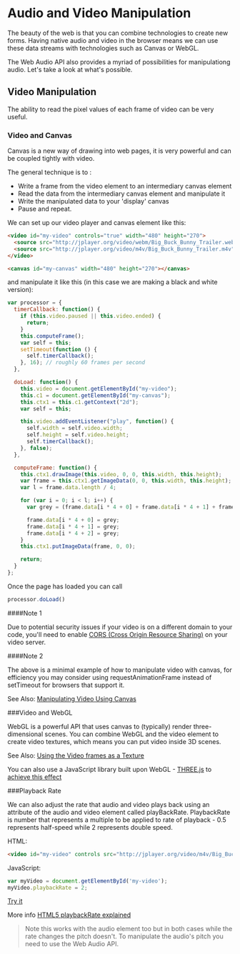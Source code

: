 Audio and Video Manipulation
============================

The beauty of the web is that you can combine technologies to create new forms. Having native audio and video in the browser means we can use these data streams with technologies such as Canvas or WebGL.

The Web Audio API also provides a myriad of possibilities for manipulationg audio. Let's take a look at what's possible.


Video Manipulation
------------------

The ability to read the pixel values of each frame of video can be very useful.

### Video and Canvas

Canvas is a new way of drawing into web pages, it is very powerful and can be coupled tightly with video.

The general technique is to :

- Write a frame from the video element to an intermediary canvas element
- Read the data from the intermediary canvas element and manipulate it
- Write the manipulated data to your 'display' canvas
- Pause and repeat.

We can set up our video player and canvas element like this:

`````html
<video id="my-video" controls="true" width="480" height="270">
  <source src="http://jplayer.org/video/webm/Big_Buck_Bunny_Trailer.webm" type="video/webm">
  <source src="http://jplayer.org/video/m4v/Big_Buck_Bunny_Trailer.m4v" type="video/mp4">
</video>

<canvas id="my-canvas" width="480" height="270"></canvas>
`````

and manipulate it like this (in this case we are making a black and white version):

`````javascript
var processor = {  
  timerCallback: function() {  
    if (this.video.paused || this.video.ended) {  
      return;  
    }  
    this.computeFrame();  
    var self = this;  
    setTimeout(function () {  
      self.timerCallback();  
    }, 16); // roughly 60 frames per second  
  }, 

  doLoad: function() { 
    this.video = document.getElementById("my-video"); 
    this.c1 = document.getElementById("my-canvas"); 
    this.ctx1 = this.c1.getContext("2d"); 
    var self = this;  

    this.video.addEventListener("play", function() { 
      self.width = self.video.width;  
      self.height = self.video.height;  
      self.timerCallback(); 
    }, false); 
  },  

  computeFrame: function() { 
    this.ctx1.drawImage(this.video, 0, 0, this.width, this.height); 
    var frame = this.ctx1.getImageData(0, 0, this.width, this.height); 
    var l = frame.data.length / 4;  

    for (var i = 0; i < l; i++) {
      var grey = (frame.data[i * 4 + 0] + frame.data[i * 4 + 1] + frame.data[i * 4 + 2]) / 3; 

      frame.data[i * 4 + 0] = grey; 
      frame.data[i * 4 + 1] = grey; 
      frame.data[i * 4 + 2] = grey; 
    } 
    this.ctx1.putImageData(frame, 0, 0); 

    return; 
  } 
};  
`````

Once the page has loaded you can call 
`````javascript
processor.doLoad()
`````

####Note 1

Due to potential security issues if your video is on a different domain to your code, you'll need to enable [CORS (Cross Origin Resource Sharing)](http://en.wikipedia.org/wiki/Cross-origin_resource_sharing) on your video server.

####Note 2

The above is a minimal example of how to manipulate video with canvas, for efficiency you may consider using requestAnimationFrame instead of setTimeout for browsers that support it. 

See Also: [Manipulating Video Using Canvas](https://developer.mozilla.org/en-US/docs/Web/HTML/Manipulating_video_using_canvas)

###Video and WebGL

WebGL is a powerful API that uses canvas to (typically) render three-dimensional scenes. You can combine WebGL and the video element to create video textures, which means you can put video inside 3D scenes.

See Also: [Using the Video frames as a Texture](https://developer.mozilla.org/en-US/docs/Web/WebGL/Animating_textures_in_WebGL#Using_the_video_frames_as_a_texture)

You can also use a JavaScript library built upon WebGL - [THREE.js](http://threejs.org) to [achieve this effect](http://stemkoski.github.io/Three.js/Video.html) 

###Playback Rate

We can also adjust the rate that audio and video plays back using an attribute of the audio and video element called playBackRate. PlaybackRate is number that represents a multiple to be applied to rate of playback - 0.5 represents half-speed while 2 represents double speed.

HTML:
`````html
<video id="my-video" controls src="http://jplayer.org/video/m4v/Big_Buck_Bunny_Trailer.m4v"></video>
`````

JavaScript:
`````javascript
var myVideo = document.getElementById('my-video');
myVideo.playbackRate = 2;
`````

[Try it](http://jsbin.com/qomuvefu/2/edit)

More info [HTML5 playbackRate explained](https://developer.mozilla.org/en-US/Apps/Build/Manipulating_media/HTML5_playbackRate_explained)

>Note this works with the audio element too but in both cases while the rate changes the pitch doesn't. To manipulate the audio's pitch you need to use the Web Audio API.
